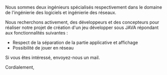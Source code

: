Nous sommes deux ingénieurs spécialisés respectivement dans le domaine de l'ingénierie des logiciels et ingénierie des réseaux.

Nous recherchons activement, des développeurs et des concepteurs pour réaliser notre projet de création d'un jeu développer sous JAVA répondant aux fonctionnalités suivantes :
- Respect de la séparation de la partie applicative et affichage
- Possibilité de jouer en réseau

Si vous êtes intéressé, envoyez-nous un mail.

Cordialement,